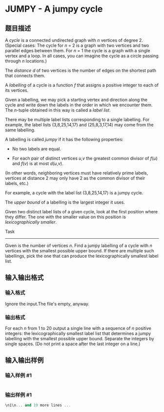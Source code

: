 # JUMPY - A jumpy cycle

## 题目描述

A _cycle_ is a connected undirected graph with _n_ vertices of degree 2. (Special cases: The cycle for _n_ = 2 is a graph with two vertices and two parallel edges between them. For _n_ = 1 the cycle is a graph with a single vertex and a loop. In all cases, you can imagine the cycle as a circle passing through _n_ locations.)

The _distance_ _d_ of two vertices is the number of edges on the shortest path that connects them.

A _labelling_ of a cycle is a function _f_ that assigns a positive integer to each of its vertices.

Given a labelling, we may pick a starting vertex and direction along the cycle and write down the labels in the order in which we encounter them. The _n_-tuple obtained in this way is called a _label list_.

There may be multiple label lists corresponding to a single labelling. For example, the label lists (3,8,25,14,17) and (25,8,3,17,14) may come from the same labelling.

A labelling is called _jumpy_ if it has the following properties:

- No two labels are equal.

- For each pair of distinct vertices _u_,_v_ the greatest common divisor of _f_(_u_) and _f_(_v_) is at most _d_(_u_,_v_).

(In other words, neighboring vertices must have relatively prime labels, vertices at distance 2 may only have 2 as the common divisor of their labels, etc.)

For example, a cycle with the label list (3,8,25,14,17) is a jumpy cycle.

The _upper bound_ of a labelling is the largest integer it uses.

Given two distinct label lists of a given cycle, look at the first position where they differ. The one with the smaller value on this position is _lexicographically smaller_.

Task

----

Given is the number of vertices _n_. Find a jumpy labelling of a cycle with _n_ vertices with the smallest possible upper bound. If there are multiple such labellings, pick the one that can produce the lexicographically smallest label list.

## 输入输出格式

### 输入格式

Ignore the input.The file's empty, anyway.

### 输出格式

For each _n_ from 1 to 20 output a single line with a sequence of _n_ positive integers: the lexicographically smallest label list that determines a jumpy labelling with the smallest possible upper bound. Separate the integers by single spaces. (Do not print a space after the last integer on a line.)

## 输入输出样例

### 输入样例 #1

```cpp

```
### 输出样例 #1

```cpp
\n1\n... and 19 more lines ...
```



